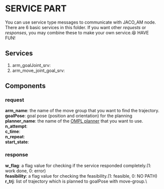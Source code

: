 # SERVICE PART

You can use service type messages to communicate with JACO_AM node.
There are 6 basic services in this folder.
If you want other *requests* or *responses*,
you may combine these to make your own service.:satisfied: HAVE FUN!

## Services
1. arm_goalJoint_srv: 
2. arm_move_joint_goal_srv: 

## Components

### request
**arm_name**: the name of the move group that you want to find the trajectory.\
**goalPose**: goal pose (position and orientation) for the planning\
**planner_name**: the name of the [OMPL planner](https://moveit.ros.org/documentation/planners/) that you want to use.
**n_attempt**: \
**c_time**: \
**n_repeat**: \
**start_state**: 

### response
**w_flag**: a flag value for checking if the service responded completely.\(1: work done, 0: error)\
**feasibility**: a flag value for checking the feasibility.(1: feasible, 0: NO PATH)\
**r_trj**: list of trajectory which is planned to goalPose with move-group.\
